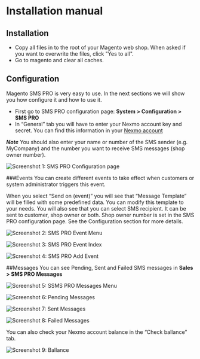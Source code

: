 # Installation manual
## Installation
- Copy all files in to the root of your Magento web shop. When asked if you want to overwrite the files, click "Yes to all".
- Go to magento and clear all caches.

## Configuration
Magento SMS PRO is very easy to use. In the
next sections we will show you how configure it
and how to use it.

- First go to SMS PRO configuration page: **System > Configuration > SMS PRO**
- In “General” tab you will have to enter your Nexmo account key and secret. You can find this information in your [Nexmo account](https://dashboard.nexmo.com/login)

_**Note**_
You should also enter your name or number of the SMS sender (e.g. MyCompany) and the number you want to receive SMS messages (shop owner number).

![Screenshot 1: SMS PRO Configuration page](1.png)

###Events
You can create different events to take effect when customers or system administrator triggers this event.

When you select “Send on (event)” you will see that “Message Template” will
be filled with some predefined data. You can modify this template to your
needs. You will also see that you can select SMS recipient. It can be sent to
customer, shop owner or both. Shop owner number is set in the SMS PRO
configuration page. See the Configuration section for more details.

![Screenshot 2: SMS PRO Event Menu](2.png)

![Screenshot 3: SMS PRO Event Index](3.png)

![Screenshot 4: SMS PRO Add Event](4.png)

##Messages
You can see Pending, Sent and Failed SMS messages in **Sales > SMS PRO Messages**

![Screenshot 5: SSMS PRO Messages Menu](5.png)

![Screenshot 6: Pending Messages](6.png)

![Screenshot 7: Sent Messages](7.png)

![Screenshot 8: Failed Messages](8.png)

You can also check your Nexmo account balance in the “Check ballance” tab.

![Screenshot 9: Ballance](9.png)